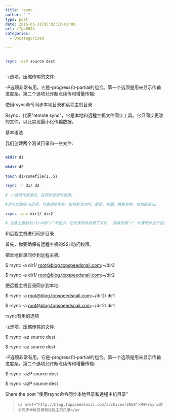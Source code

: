 ```yaml
---
title: rsync
author: "-"
type: post
date: 2016-05-31T05:02:22+00:00
url: /?p=9024
categories:
  - Uncategorized

---
```

```bash
  
rsync -azP source dest
  
```

-z选项，压缩传输的文件: 
  
-P选项非常有用，它是-progress和-partial的组合。第一个选项是用来显示传输进度条，第二个选项允许断点续传和增量传输: 

使用rsync命令同步本地目录和远程主机目录
  
Rsync，代表"remote sync"，它是本地和远程主机文件同步工具。它只同步更改的文件，以此实现最小化传输数据。

基本语法

我们创建两个测试目录和一些文件: 

```bash
  
mkdir d1
  
mkdir d2
  
touch d1/somefile{1..5}

rsync -r d1/ d2
  
# -r选项代表递归，在同步目录时使用。
  
#也可以使用-a选项，代表同步所有，包括修改时间、群组、权限、特殊文件、也包括递归。
  
rsync -anv dir1/ dir2

# 注意上面的dir1/中的"/"不能少，它代表同步目录下文件， 如果没有"/" 代表同步这个目录。

```

和远程主机进行同步目录

首先，你要确保有远程主机的SSH访问权限。

把本地目录同步到远程主机: 

$ rsync -a dir1/ root@blog.topspeedsnail.com:~/dir2
  
$ rsync -a dir1/ root@blog.topspeedsnail.com:~/dir2
  
把远程主机目录同步到本地: 

$ rsync -a root@blog.topspeedsnail.com:~/dir2/ dir1
  
$ rsync -a root@blog.topspeedsnail.com:~/dir2/ dir1
  
rsync有用的选项

-z选项，压缩传输的文件: 

$ rsync -az source dest
  
$ rsync -az source dest
  
-P选项非常有用，它是-progress和-partial的组合。第一个选项是用来显示传输进度条，第二个选项允许断点续传和增量传输: 

$ rsync -azP source dest
  
$ rsync -azP source dest
  
Share the post "使用rsync命令同步本地目录和远程主机目录"

<blockquote class="wp-embedded-content" data-secret="S2qcdaISDp">
  
    <a href="http://blog.topspeedsnail.com/archives/2668">使用rsync命令同步本地目录和远程主机目录</a>
  
</blockquote>

</iframe>